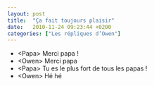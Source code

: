 ```yaml
---
layout: post
title:  "Ça fait toujours plaisir"
date:   2010-11-24 09:23:44 +0200
categories: ["Les répliques d’Owen"]
---
```


-   \<Papa\> Merci papa !
-   \<Owen\> Merci papa
-   \<Papa\> Tu es le plus fort de tous les papas !
-   \<Owen\> Hé hé

<!--more-->
